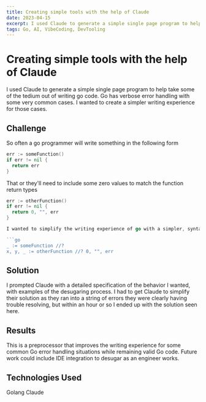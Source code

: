 ```yaml
---
title: Creating simple tools with the help of Claude
date: 2023-04-15
excerpt: I used Claude to generate a simple single page program to help take some of the tedium out of writing go code.
tags: Go, AI, VibeCoding, DevTooling
---
```


# Creating simple tools with the help of Claude

I used Claude to generate a simple single page program to help take some of the tedium out of writing go code.
Go has verbose error handling with some very common cases. I wanted to create a simpler writing experience for those cases.

## Challenge

So often a go programmer will write something in the following form

```go
err := someFunction()
if err != nil {
  return err
}
```

That or they'll need to include some zero values to match the function return types

```go
err := otherFunction()
if err != nil {
  return 0, "", err
}

I wanted to simplify the writing experience of go with a simpler, syntactic sugar for these cases.

```go
_ := someFunction //?
x, y, _ := otherFunction //? 0, "", err
```

## Solution

I prompted Claude with a detailed specification of the behavior I wanted, with examples of the desugaring process.
I had to get Claude to simplify their solution as they ran into a string of errors they were clearly having trouble resolving, but within an hour or so I ended up with the solution seen here.

## Results

This is a preprocessor that improves the writing experience for some common Go error handling situations while remaining valid Go code. Future work could include IDE integration to desugar as an engineer works.

## Technologies Used

Golang
Claude
